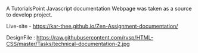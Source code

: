 A TutorialsPoint Javascript documentation Webpage was taken as a source to develop project.


Live-site - https://kar-thee.github.io/Zen-Assignment-documentation/

DesignFile : https://raw.githubusercontent.com/rvsp/HTML-CSS/master/Tasks/technical-documentation-2.jpg
